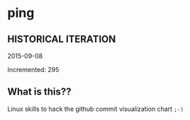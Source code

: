 # ping

## HISTORICAL ITERATION
2015-09-08

Incremented: 295

## What is this?? 
Linux skills to hack the github commit visualization chart `;-)`
